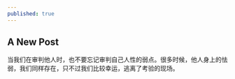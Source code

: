 ```yaml
---
published: true
---
```

## A New Post

当我们在审判他人时，也不要忘记审判自己人性的弱点。很多时候，他人身上的怯弱，我们同样存在，只不过我们比较幸运，逃离了考验的现场。

